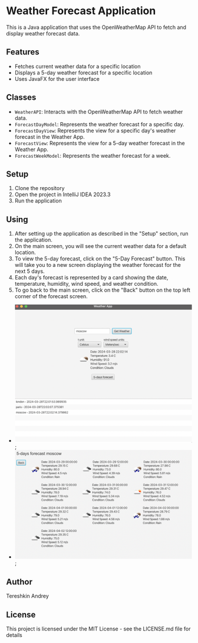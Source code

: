 # Weather Forecast Application

This is a Java application that uses the OpenWeatherMap API to fetch and display weather forecast data.

## Features

- Fetches current weather data for a specific location
- Displays a 5-day weather forecast for a specific location
- Uses JavaFX for the user interface

## Classes

- `WeatherAPI`: Interacts with the OpenWeatherMap API to fetch weather data.
- `ForecastDayModel`: Represents the weather forecast for a specific day.
- `ForecastDayView`: Represents the view for a specific day's weather forecast in the Weather App.
- `ForecastView`: Represents the view for a 5-day weather forecast in the Weather App.
- `ForecastWeekModel`: Represents the weather forecast for a week.

## Setup

1. Clone the repository
2. Open the project in IntelliJ IDEA 2023.3
3. Run the application

## Using

1. After setting up the application as described in the "Setup" section, run the application.
2. On the main screen, you will see the current weather data for a default location.
3. To view the 5-day forecast, click on the "5-Day Forecast" button. This will take you to a new screen displaying the weather forecast for the next 5 days.
4. Each day's forecast is represented by a card showing the date, temperature, humidity, wind speed, and weather condition.
5. To go back to the main screen, click on the "Back" button on the top left corner of the forecast screen.

- ![Main screen](./main.png);
- ![5 days forecast screen](./5days.png);

## Author

Tereshkin Andrey

## License

This project is licensed under the MIT License - see the LICENSE.md file for details